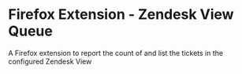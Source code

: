 # Firefox Extension - Zendesk View Queue

A Firefox extension to report the count of and list the tickets in the configured Zendesk View

